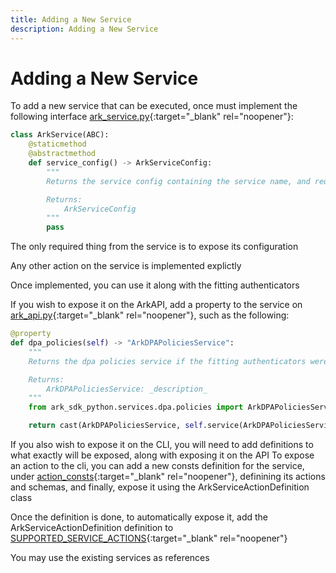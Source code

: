 ```yaml
---
title: Adding a New Service
description: Adding a New Service
---
```


# Adding a New Service

To add a new service that can be executed, once must implement the following interface [ark_service.py](https://github.com/cyberark/ark-sdk-python/blob/master/ark_sdk_python/services/ark_service.py){:target="_blank" rel="noopener"}:

```python
class ArkService(ABC):
    @staticmethod
    @abstractmethod
    def service_config() -> ArkServiceConfig:
        """
        Returns the service config containing the service name, and required / optional authenticators

        Returns:
            ArkServiceConfig
        """
        pass
```
The only required thing from the service is to expose its configuration

Any other action on the service is implemented explictly

Once implemented, you can use it along with the fitting authenticators

If you wish to expose it on the ArkAPI, add a property to the service on [ark_api.py](https://github.com/cyberark/ark-sdk-python/blob/master/ark_sdk_python/ark_api.py){:target="_blank" rel="noopener"}, such as the following:

```python
@property
def dpa_policies(self) -> "ArkDPAPoliciesService":
    """
    Returns the dpa policies service if the fitting authenticators were given

    Returns:
        ArkDPAPoliciesService: _description_
    """
    from ark_sdk_python.services.dpa.policies import ArkDPAPoliciesService

    return cast(ArkDPAPoliciesService, self.service(ArkDPAPoliciesService))
```

If you also wish to expose it on the CLI, you will need to add definitions to what exactly will be exposed, along with exposing it on the API
To expose an action to the cli, you can add a new consts definition for the service, under [action_consts](https://github.com/cyberark/ark-sdk-python/blob/master/ark_sdk_python/models/actions/services){:target="_blank" rel="noopener"}, definining its actions and schemas, and finally, expose it using the ArkServiceActionDefinition class

Once the definition is done, to automatically expose it, add the ArkServiceActionDefinition definition to [SUPPORTED_SERVICE_ACTIONS](https://github.com/cyberark/ark-sdk-python/blob/master/ark_sdk_python/models/actions/services/__init__.py){:target="_blank" rel="noopener"}


You may use the existing services as references
